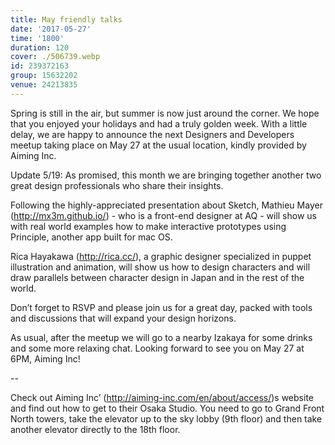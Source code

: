 ```yaml
---
title: May friendly talks
date: '2017-05-27'
time: '1800'
duration: 120
cover: ./506739.webp
id: 239372163
group: 15632202
venue: 24213835
---
```


Spring is still in the air, but summer is now just around the corner. We hope that you enjoyed your holidays and had a truly golden week. With a little delay, we are happy to announce the next Designers and Developers meetup taking place on May 27 at the usual location, kindly provided by Aiming Inc.

Update 5/19: As promised, this month we are bringing together another two great design professionals who share their insights.

Following the highly-appreciated presentation about Sketch, Mathieu Mayer (http://mx3m.github.io/) - who is a front-end designer at AQ - will show us with real world examples how to make interactive prototypes using Principle, another app built for mac OS.

Rica Hayakawa (http://rica.cc/), a graphic designer specialized in puppet illustration and animation, will show us how to design characters and will draw parallels between character design in Japan and in the rest of the world.

Don’t forget to RSVP and please join us for a great day, packed with tools and discussions that will expand your design horizons.

As usual, after the meetup we will go to a nearby Izakaya for some drinks and some more relaxing chat. Looking forward to see you on May 27 at 6PM, Aiming Inc!

--

Check out Aiming Inc’ (http://aiming-inc.com/en/about/access/)s website and find out how to get to their Osaka Studio. You need to go to Grand Front North towers, take the elevator up to the sky lobby (9th floor) and then take another elevator directly to the 18th floor.
